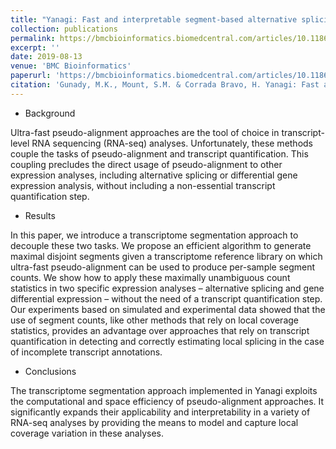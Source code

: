 ```yaml
---
title: "Yanagi: Fast and interpretable segment-based alternative splicing and gene expression analysis"
collection: publications
permalink: https://bmcbioinformatics.biomedcentral.com/articles/10.1186/s12859-019-2947-6
excerpt: ''
date: 2019-08-13
venue: 'BMC Bioinformatics'
paperurl: 'https://bmcbioinformatics.biomedcentral.com/articles/10.1186/s12859-019-2947-6'
citation: 'Gunady, M.K., Mount, S.M. & Corrada Bravo, H. Yanagi: Fast and interpretable segment-based alternative splicing and gene expression analysis. BMC Bioinformatics 20, 421 (2019) doi:10.1186/s12859-019-2947-6'
---
```



- Background

Ultra-fast pseudo-alignment approaches are the tool of choice in transcript-level RNA sequencing (RNA-seq) analyses. Unfortunately, these methods couple the tasks of pseudo-alignment and transcript quantification. This coupling precludes the direct usage of pseudo-alignment to other expression analyses, including alternative splicing or differential gene expression analysis, without including a non-essential transcript quantification step.

- Results

In this paper, we introduce a transcriptome segmentation approach to decouple these two tasks. We propose an efficient algorithm to generate maximal disjoint segments given a transcriptome reference library on which ultra-fast pseudo-alignment can be used to produce per-sample segment counts. We show how to apply these maximally unambiguous count statistics in two specific expression analyses – alternative splicing and gene differential expression – without the need of a transcript quantification step. Our experiments based on simulated and experimental data showed that the use of segment counts, like other methods that rely on local coverage statistics, provides an advantage over approaches that rely on transcript quantification in detecting and correctly estimating local splicing in the case of incomplete transcript annotations.

- Conclusions

The transcriptome segmentation approach implemented in Yanagi exploits the computational and space efficiency of pseudo-alignment approaches. It significantly expands their applicability and interpretability in a variety of RNA-seq analyses by providing the means to model and capture local coverage variation in these analyses.